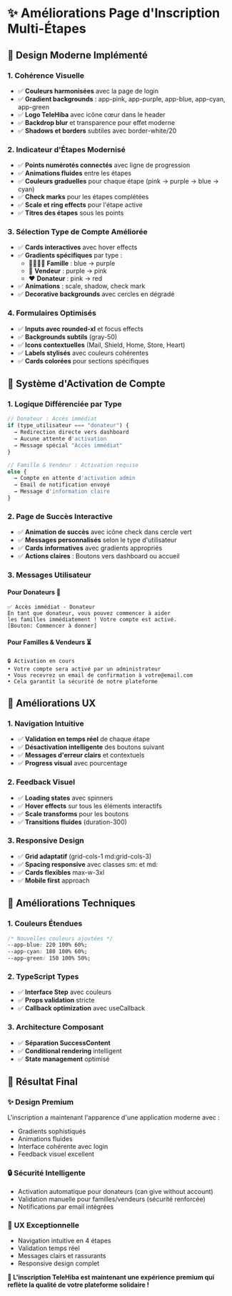 # ✨ Améliorations Page d'Inscription Multi-Étapes

## 🎨 Design Moderne Implémenté

### 1. **Cohérence Visuelle**
- ✅ **Couleurs harmonisées** avec la page de login
- ✅ **Gradient backgrounds** : app-pink, app-purple, app-blue, app-cyan, app-green
- ✅ **Logo TeleHiba** avec icône cœur dans le header
- ✅ **Backdrop blur** et transparence pour effet moderne
- ✅ **Shadows et borders** subtiles avec border-white/20

### 2. **Indicateur d'Étapes Modernisé**
- ✅ **Points numérotés connectés** avec ligne de progression
- ✅ **Animations fluides** entre les étapes
- ✅ **Couleurs graduelles** pour chaque étape (pink → purple → blue → cyan)
- ✅ **Check marks** pour les étapes complétées
- ✅ **Scale et ring effects** pour l'étape active
- ✅ **Titres des étapes** sous les points

### 3. **Sélection Type de Compte Améliorée**
- ✅ **Cards interactives** avec hover effects
- ✅ **Gradients spécifiques** par type :
  - 👨‍👩‍👧‍👦 **Famille** : blue → purple
  - 🏪 **Vendeur** : purple → pink  
  - ❤️ **Donateur** : pink → red
- ✅ **Animations** : scale, shadow, check mark
- ✅ **Decorative backgrounds** avec cercles en dégradé

### 4. **Formulaires Optimisés**
- ✅ **Inputs avec rounded-xl** et focus effects
- ✅ **Backgrounds subtils** (gray-50)
- ✅ **Icons contextuelles** (Mail, Shield, Home, Store, Heart)
- ✅ **Labels stylisés** avec couleurs cohérentes
- ✅ **Cards colorées** pour sections spécifiques

## 🔐 Système d'Activation de Compte

### 1. **Logique Différenciée par Type**
```typescript
// Donateur : Accès immédiat
if (type_utilisateur === "donateur") {
  → Redirection directe vers dashboard
  → Aucune attente d'activation
  → Message spécial "Accès immédiat"
}

// Famille & Vendeur : Activation requise
else {
  → Compte en attente d'activation admin
  → Email de notification envoyé
  → Message d'information claire
}
```

### 2. **Page de Succès Interactive**
- ✅ **Animation de succès** avec icône check dans cercle vert
- ✅ **Messages personnalisés** selon le type d'utilisateur
- ✅ **Cards informatives** avec gradients appropriés
- ✅ **Actions claires** : Boutons vers dashboard ou accueil

### 3. **Messages Utilisateur**

#### **Pour Donateurs** 🎉
```
✅ Accès immédiat - Donateur
En tant que donateur, vous pouvez commencer à aider 
les familles immédiatement ! Votre compte est activé.
[Bouton: Commencer à donner]
```

#### **Pour Familles & Vendeurs** ⏳
```
🔒 Activation en cours
• Votre compte sera activé par un administrateur
• Vous recevrez un email de confirmation à votre@email.com
• Cela garantit la sécurité de notre plateforme
```

## 🎯 Améliorations UX

### 1. **Navigation Intuitive**
- ✅ **Validation en temps réel** de chaque étape
- ✅ **Désactivation intelligente** des boutons suivant
- ✅ **Messages d'erreur clairs** et contextuels
- ✅ **Progress visual** avec pourcentage

### 2. **Feedback Visuel**
- ✅ **Loading states** avec spinners
- ✅ **Hover effects** sur tous les éléments interactifs
- ✅ **Scale transforms** pour les boutons
- ✅ **Transitions fluides** (duration-300)

### 3. **Responsive Design**
- ✅ **Grid adaptatif** (grid-cols-1 md:grid-cols-3)
- ✅ **Spacing responsive** avec classes sm: et md:
- ✅ **Cards flexibles** max-w-3xl
- ✅ **Mobile first** approach

## 🔧 Améliorations Techniques

### 1. **Couleurs Étendues**
```css
/* Nouvelles couleurs ajoutées */
--app-blue: 220 100% 60%;
--app-cyan: 180 100% 60%;
--app-green: 150 100% 50%;
```

### 2. **TypeScript Types**
- ✅ **Interface Step** avec couleurs
- ✅ **Props validation** stricte
- ✅ **Callback optimization** avec useCallback

### 3. **Architecture Composant**
- ✅ **Séparation SuccessContent**
- ✅ **Conditional rendering** intelligent
- ✅ **State management** optimisé

## 🚀 Résultat Final

### ✨ **Design Premium**
L'inscription a maintenant l'apparence d'une application moderne avec :
- Gradients sophistiqués
- Animations fluides
- Interface cohérente avec login
- Feedback visuel excellent

### 🔒 **Sécurité Intelligente**
- Activation automatique pour donateurs (can give without account)
- Validation manuelle pour familles/vendeurs (sécurité renforcée)
- Notifications par email intégrées

### 📱 **UX Exceptionnelle**
- Navigation intuitive en 4 étapes
- Validation temps réel
- Messages clairs et rassurants
- Responsive design complet

**🎉 L'inscription TeleHiba est maintenant une expérience premium qui reflète la qualité de votre plateforme solidaire !**
